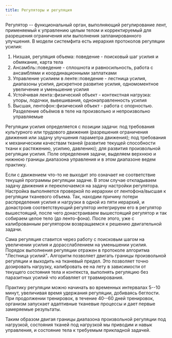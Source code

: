 ```yaml
---
title: Регуляторы и регуляция
---
```


Регулятор -- функциональный орган, выполняющий регулирование лент,
применяемый к управлению целым телом и корректируемый для разрешения
ограничения или выполнения запланированного улучшения. В модели
системфита есть иерархия протоколов регуляции усилия:

1.  Низшая, регуляция объема: поведение - поисковый шаг усилия и
    обмякание, карта тела
2.  Ансамбль::поведение - сплошнота и равносильность, работа с
    ансамблями и координационными заплатками
3.  Управление усилием в ленте::поведение - лестница усилия, диапазоны
    усилия, дискретное развитие усилия, одномоментное увеличение и
    уменьшение усилия
4.  Устойчивая лента::физический объект - контекстная нагрузка: упоры,
    лодочки, вывешивания, однонаправленность усилия
5.  Высшая, лентофон::физический объект - работа с опорностью.
    Разделение объёмов в теле на произвольно и непроизвольно управляемые

Регуляции усилия определяется с позиции задачи: под требования
культурного или трудового движения (разрешения ограничения движения или
задачу улучшения параметра движения); под требования к механическим
качествам тканей (развитие текущей способности ткани к растяжению,
усилию, давлению); для развития произвольной регуляции усилия. Поле
определения задачи, выделяем верхнюю и нижнюю границы диапазона
управления и в этом диапазоне ведем практику.

Если с движением что-то не выходит это означает не соответствие текущей
программы регуляции задаче. В этом случае откладываем задачу движения и
переключаемся на задачу настройки регулятора. Настройка выполняется
проверкой по иерархии от лентофона/высшая к регуляции тканевого объема.
Так, находим причину потери распределения усилия и нагрузки в одной из
пяти иерархий, и донастроив соответствующий регулятор интегрируем его в
регулятор вышестоящий, после чего донастраиваем вышестоящий регулятор и
так собираем целое тело (до ленто-фона). После этого, уже с
калиброванным регулятором возвращаемся к решению двигательной задачи.

Сама регуляция ставится через работу с поисковым шагом на увеличении
усилия и дорасслаблением на уменьшении усилия. Порядок выполнения
регуляции отражен в протоколе алгоритма "Лестница усилий"**.** Алгоритм
позволяет двигать границы произвольной регуляции и выходить на тканевый
предел. Это позволяет точно дозировать нагрузку, калибровать ее на лету
в зависимости от текущего состояния тела и контекста, выполнять
регуляцию без паразитных усилий что избавляет от травмирования.

Практику регуляции можно начинать во временных интервалах 5--10 минут,
увеличивая время удержания регуляции, добиваясь беглости. При
продолжении тренировок, в течение 40--60 дней тренировок, организм
запускает адаптивные тканевые процессы и дает первые замеряемые
результаты.

Таким образом двигая границы диапазона произвольной регуляции под
нагрузкой, состояния тканей под нагрузкой мы приводим и навык
управления, и состояние тела к требуемым прикладной задачей.
